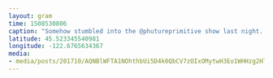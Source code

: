 ```yaml
---
layout: gram
time: 1508530806
caption: "Somehow stumbled into the @phutureprimitive show last night. Good times! ⚡️🔥💥"
latitude: 45.523345540981
longitude: -122.6765634367
media:
- media/posts/201710/AQNBlWFTA1NOhthbUi5D4k0QbCV7zOIxOMytwH3Eo1WHHzg2HlXlbk6DiQNqzCmqkpaLG2zQf6j43r_bapyAjbBIws2n0dD1E9zJGMo_17845070050217923.mp4
---
```

